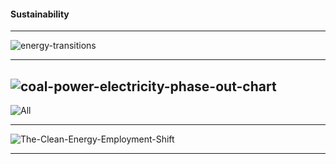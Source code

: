 #### Sustainability

---------------

![energy-transitions](https://www.visualcapitalist.com/wp-content/uploads/2022/04/energy-transitions.jpg)

------------
![coal-power-electricity-phase-out-chart](https://www.visualcapitalist.com/wp-content/uploads/2022/04/coal-power-electricity-phase-out-chart.jpg)
-------
![All](https://github.com/gopala-kr/Quantum-Dots/blob/master/sustainability/sci/All.png)

------------
![The-Clean-Energy-Employment-Shift](https://www.visualcapitalist.com/wp-content/uploads/2022/03/The-Clean-Energy-Employment-Shift.jpg)

-----
